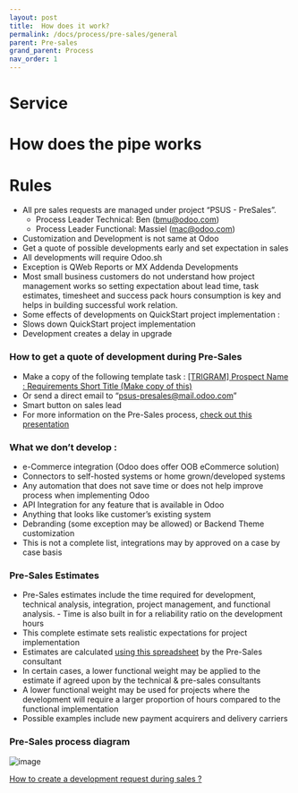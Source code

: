 ```yaml
---
layout: post
title:  How does it work?
permalink: /docs/process/pre-sales/general
parent: Pre-sales
grand_parent: Process
nav_order: 1
---
```



# Service


# How does the pipe works


# Rules





- All pre sales requests are managed under project “PSUS - PreSales”.
  - Process Leader Technical: Ben ([bmu@odoo.com](mailto:bmu@odoo.com))
  - Process Leader Functional: Massiel ([mac@odoo.com](mailto:mac@odoo.com))
- Customization and Development is not same at Odoo
- Get a quote of possible developments early and set expectation in sales
- All developments will require Odoo.sh
- Exception is QWeb Reports or MX Addenda Developments
- Most small business customers do not understand how project management works so setting expectation about lead time, task estimates, timesheet and success pack hours consumption is key and helps in building successful work relation.
- Some effects of developments on QuickStart project implementation :
- Slows down QuickStart project implementation
- Development creates a delay in upgrade

### How to get a quote of development during Pre-Sales
- Make a copy of the following template task : [[TRIGRAM] Prospect Name : Requirements Short Title (Make copy of this)](https://www.odoo.com/web#id=2260536&cids=3&menu_id=4720&action=333&active_id=3138&model=project.task&view_type=form)
- Or send a direct email to  “[psus-presales@mail.odoo.com](mailto:psus-presales@mail.odoo.com)”
- Smart button on sales lead
- For more information on the Pre-Sales process, [check out this presentation](https://docs.google.com/presentation/d/1xqhNsesJd1UVw26ggFjfk8eCO00sf7S7THUIgi5nvms/edit?usp=sharing)

### What we don’t develop :
- e-Commerce integration (Odoo does offer OOB eCommerce solution)
- Connectors to self-hosted systems or home grown/developed systems
- Any automation that does not save time or does not help improve process when implementing Odoo
- API Integration for any feature that is available in Odoo
- Anything that looks like customer’s existing system
- Debranding (some exception may be allowed) or Backend Theme customization
- This is not a complete list, integrations may by approved on a case by case basis

### Pre-Sales Estimates
- Pre-Sales estimates include the time required for development, technical analysis, integration, project management, and functional analysis. - Time is also built in for a reliability ratio on the development hours
- This complete estimate sets realistic expectations for project implementation
- Estimates are calculated [using this spreadsheet](https://docs.google.com/spreadsheets/u/0/d/1waWz4-JIwCi_ogosXXYV8wtamKZiTQwYAYtlb4lFjY8/edit) by the Pre-Sales consultant
- In certain cases, a lower functional weight may be applied to the estimate if agreed upon by the technical & pre-sales consultants
- A lower functional weight may be used for projects where the development will require a larger proportion of hours compared to the functional implementation
- Possible examples include new payment acquirers and delivery carriers

### Pre-Sales process diagram

![image](https://user-images.githubusercontent.com/104387570/186529954-0ad7c914-eede-4873-bd7d-63379a8a0326.png)

[How to create a development request during sales ?](https://youtu.be/AVIB-dEYIQE)
